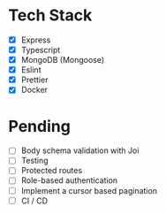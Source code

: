# Tech Stack
- [X] Express
- [X] Typescript 
- [X] MongoDB (Mongoose)
- [X] Eslint
- [X] Prettier
- [X] Docker

# Pending
- [ ] Body schema validation with Joi
- [ ] Testing
- [ ] Protected routes
- [ ] Role-based authentication
- [ ] Implement a cursor based pagination
- [ ] CI / CD
